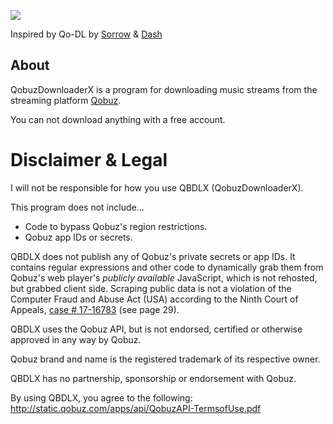 <p style="align:center;">
  <a href="https://github.com/ImAiiR/QobuzDownloaderX">
    <img src="https://github.com/ImAiiR/QobuzDownloaderX/raw/master/QobuzDownloaderX/Resources/qbdlx.png?raw=true" />
  </a>
</p>

Inspired by Qo-DL by <a href="https://github.com/Sorrow446">Sorrow</a> & <a href="https://github.com/DashLt">Dash</a>

## About
QobuzDownloaderX is a program for downloading music streams from the streaming platform <a href="https://qobuz.com/">Qobuz</a>.

You can not download anything with a free account.

# Disclaimer & Legal
I will not be responsible for how you use QBDLX (QobuzDownloaderX). 

This program does not include...
- Code to bypass Qobuz's region restrictions.
- Qobuz app IDs or secrets.

QBDLX does not publish any of Qobuz's private secrets or app IDs. It contains regular expressions and other code to dynamically grab them from Qobuz's web player's *publicly available*  JavaScript, which is not rehosted, but grabbed client side. Scraping public data is not a violation of the Computer Fraud and Abuse Act (USA) according to the Ninth Court of Appeals, [case # 17-16783](http://cdn.ca9.uscourts.gov/datastore/opinions/2019/09/09/17-16783.pdf) (see page 29). 

QBDLX uses the Qobuz API, but is not endorsed, certified or otherwise approved in any way by Qobuz.

Qobuz brand and name is the registered trademark of its respective owner.

QBDLX has no partnership, sponsorship or endorsement with Qobuz.

By using QBDLX, you agree to the following: http://static.qobuz.com/apps/api/QobuzAPI-TermsofUse.pdf
